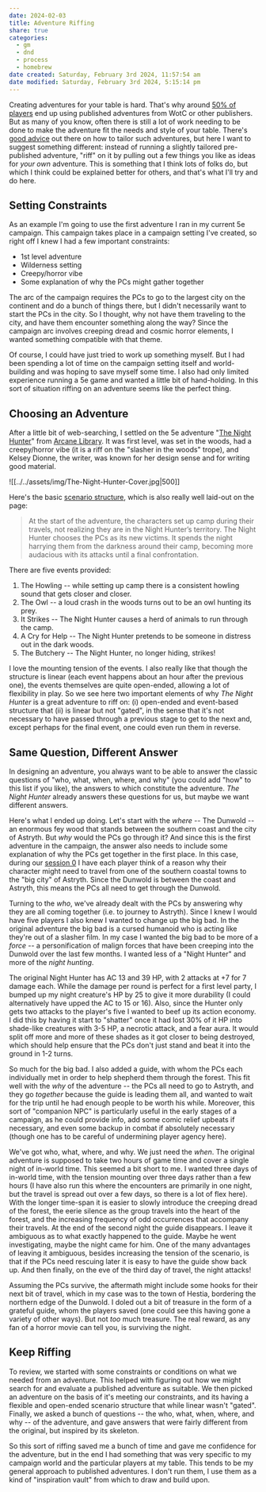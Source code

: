 ```yaml
---
date: 2024-02-03
title: Adventure Riffing
share: true
categories:
  - gm
  - dnd
  - process
  - homebrew
date created: Saturday, February 3rd 2024, 11:57:54 am
date modified: Saturday, February 3rd 2024, 5:15:14 pm
---
```



Creating adventures for your table is hard. That's why around [50% of players](https://slyflourish.com/facebook_surveys.html#2020adventures) end up using published adventures from WotC or other publishers. But as many of you know, often there is still a lot of work needing to be done to make the adventure fit the needs and style of your table. There's [good advice](https://slyflourish.com/using_published_adventures.html) out there on how to tailor such adventures, but here I want to suggest something different: instead of running a slightly tailored pre-published adventure, "riff" on it by pulling out a few things you like as ideas for *your own* adventure. This is something that I think lots of folks do, but which I think could be explained better for others, and that's what I'll try and do here.

<!-- more -->

## Setting Constraints 

As an example I'm going to use the first adventure I ran in my current 5e campaign. This campaign takes place in a campaign setting I've created, so right off I knew I had a few important constraints: 

- 1st level adventure
- Wilderness setting 
- Creepy/horror vibe
- Some explanation of why the PCs might gather together

The arc of the campaign requires the PCs to go to the largest city on the continent and do a bunch of things there, but I didn't necessarily want to start the PCs in the city. So I thought, why not have them traveling to the city, and have them encounter something along the way? Since the campaign arc involves creeping dread and cosmic horror elements, I wanted something compatible with that theme. 

Of course, I could have just tried to work up something myself. But I had been spending a lot of time on the campaign setting itself and world-building and was hoping to save myself some time. I also had only limited experience running a 5e game and wanted a little bit of hand-holding. In this sort of situation riffing on an adventure seems like the perfect thing. 

## Choosing an Adventure 

After a little bit of web-searching, I settled on the 5e adventure "[The Night Hunter](https://adventurelookup.com/adventures/the-night-hunter)" from [Arcane Library](https://www.thearcanelibrary.com). It was first level, was set in the woods, had a creepy/horror vibe (it is a riff on the "slasher in the woods" trope), and Kelsey Dionne, the writer, was known for her design sense and for writing good material. 

![[../../assets/img/The-Night-Hunter-Cover.jpg|500]]

Here's the basic [scenario structure](https://thealexandrian.net/wordpress/15126/roleplaying-games/game-structures), which is also really well laid-out on the page:

> At the start of the adventure, the characters set up camp during their travels, not realizing they are in the Night Hunter’s territory. The Night Hunter chooses the PCs as its new victims. It spends the night harrying them from the darkness around their camp, becoming more audacious with its attacks until a final confrontation.

There are five events provided: 

1. The Howling -- while setting up camp there is a consistent howling sound that gets closer and closer. 
2. The Owl -- a loud crash in the woods turns out to be an owl hunting its prey. 
3. It Strikes -- The Night Hunter causes a herd of animals to run through the camp.  
4. A Cry for Help -- The Night Hunter pretends to be someone in distress out in the dark woods. 
5. The Butchery -- The Night Hunter, no longer hiding, strikes!

I love the mounting tension of the events. I also really like that though the structure is linear (each event happens about an hour after the previous one), the events themselves are quite open-ended, allowing a lot of flexibility in play. So we see here two important elements of why *The Night Hunter* is a great adventure to riff on: (i) open-ended and event-based structure that (ii) is linear but not "gated", in the sense that it's not necessary to have passed through a previous stage to get to the next and, except perhaps for the final event, one could even run them in reverse. 

## Same Question, Different Answer

In designing an adventure, you always want to be able to answer the classic questions of "who, what, when, where, and why" (you could add "how" to this list if you like), the answers to which constitute the adventure. *The Night Hunter* already answers these questions for us, but maybe we want different answers.

Here's what I ended up doing. Let's start with the *where* -- The Dunwold -- an enormous fey wood that stands between the southern coast and the city of Astryth. But *why* would the PCs go through it? And since this is the first adventure in the campaign, the answer also needs to include some explanation of why the PCs get together in the first place. In this case, during our [session 0](https://slyflourish.com/running_session_zeros.html) I have each player think of a reason why their character might need to travel from one of the southern coastal towns to the "big city" of Astryth. Since the Dunwold is between the coast and Astryth, this means the PCs all need to get through the Dunwold. 

Turning to the *who*, we've already dealt with the PCs by answering why they are all coming together (i.e. to journey to Astryth). Since I knew I would have five players I also knew I wanted to change up the big bad. In the original adventure the big bad is a cursed humanoid who is acting like they're out of a slasher film. In my case I wanted the big bad to be more of a *force* -- a personification of malign forces that have been creeping into the Dunwold over the last few months. I wanted less of a "Night Hunter" and more of the *night hunting*. 

The original Night Hunter has AC 13 and 39 HP, with 2 attacks at +7 for 7 damage each. While the damage per round is perfect for a first level party, I bumped up my night creature's HP by 25 to give it more durability (I could alternatively have upped the AC to 15 or 16). Also, since the Hunter only gets two attacks to the player's five I wanted to beef up its action economy. I did this by having it start to "shatter" once it had lost 30% of it HP into shade-like creatures with 3-5 HP, a necrotic attack, and a fear aura. It would split off more and more of these shades as it got closer to being destroyed, which should help ensure that the PCs don't just stand and beat it into the ground in 1-2 turns. 

So much for the big bad. I also added a guide, with whom the PCs each individually met in order to help shepherd them through the forest. This fit well with the *why* of the adventure -- the PCs all need to go to Astryth, and they go *together* because the guide is leading them all, and wanted to wait for the trip until he had enough people to be worth his while. Moreover, this sort of "companion NPC" is particularly useful in the early stages of a campaign, as he could provide info, add some comic relief upbeats if necessary, and even some backup in combat if absolutely necessary (though one has to be careful of undermining player agency here). 

We've got who, what, where, and why. We just need the *when*. The original adventure is supposed to take two hours of game time and cover a single night of in-world time. This seemed a bit short to me. I wanted three days of in-world time, with the tension mounting over three days rather than a few hours (I have also run this where the encounters are primarily in one night, but the travel is spread out over a few days, so there is a lot of flex here). With the longer time-span it is easier to slowly introduce the creeping dread of the forest, the eerie silence as the group travels into the heart of the forest, and the increasing frequency of odd occurrences that accompany their travels. At the end of the second night the guide disappears. I leave it ambiguous as to what exactly happened to the guide. Maybe he went investigating, maybe the night came for him. One of the many advantages of leaving it ambiguous, besides increasing the tension of the scenario, is that if the PCs need rescuing later it is easy to have the guide show back up. And then finally, on the eve of the third day of travel, the night attacks! 

Assuming the PCs survive, the aftermath might include some hooks for their next bit of travel, which in my case was to the town of Hestia, bordering the northern edge of the Dunwold. I doled out a bit of treasure in the form of a grateful guide, whom the players saved (one could see this having gone a variety of other ways). But not *too* much treasure. The real reward, as any fan of a horror movie can tell you, is surviving the night.

## Keep Riffing

To review, we started with some constraints or conditions on what we needed from an adventure. This helped with figuring out how we might search for and evaluate a published adventure as suitable. We then picked an adventure on the basis of it's meeting our constraints, and its having a flexible and open-ended scenario structure that while linear wasn't "gated". Finally, we asked a bunch of questions -- the who, what, when, where, and why -- of the adventure, and gave answers that were fairly different from the original, but inspired by its skeleton. 

So this sort of riffing saved me a bunch of time and gave me confidence for the adventure, but in the end I had something that was very specific to my campaign world and the particular players at my table. This tends to be my general approach to published adventures. I don't run them, I use them as a kind of "inspiration vault" from which to draw and build upon. 


